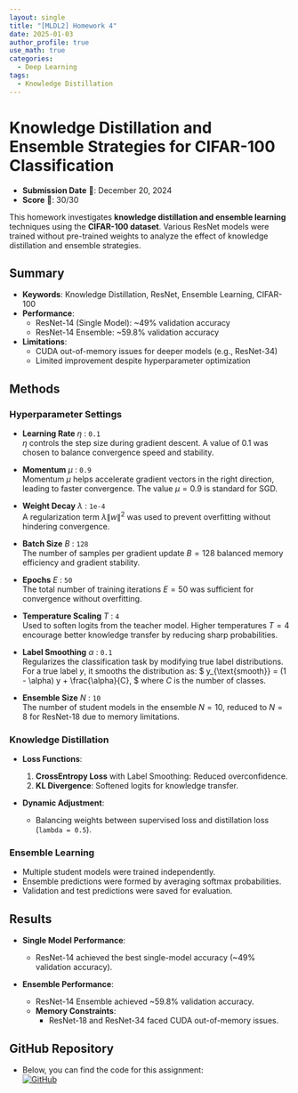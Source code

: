 ```yaml
---
layout: single
title: "[MLDL2] Homework 4"
date: 2025-01-03
author_profile: true
use_math: true
categories:
  - Deep Learning
tags:
  - Knowledge Distillation
---
```


# Knowledge Distillation and Ensemble Strategies for CIFAR-100 Classification

- **Submission Date** 📅: December 20, 2024  
- **Score** 🌟: 30/30  

This homework investigates **knowledge distillation and ensemble learning** techniques using the **CIFAR-100 dataset**. Various ResNet models were trained without pre-trained weights to analyze the effect of knowledge distillation and ensemble strategies.

## Summary
- **Keywords**: Knowledge Distillation, ResNet, Ensemble Learning, CIFAR-100
- **Performance**:
  - ResNet-14 (Single Model): ~49% validation accuracy
  - ResNet-14 Ensemble: ~59.8% validation accuracy
- **Limitations**:
  - CUDA out-of-memory issues for deeper models (e.g., ResNet-34)
  - Limited improvement despite hyperparameter optimization

## Methods
### Hyperparameter Settings
- **Learning Rate** $\eta$ : `0.1`  
  $\eta$ controls the step size during gradient descent. A value of 0.1 was chosen to balance convergence speed and stability.
  
- **Momentum** $\mu$ : `0.9`  
  Momentum $\mu$ helps accelerate gradient vectors in the right direction, leading to faster convergence. The value $\mu = 0.9$ is standard for SGD.

- **Weight Decay** $\lambda$ : `1e-4`  
  A regularization term $\lambda \|w\|^2$ was used to prevent overfitting without hindering convergence.

- **Batch Size** $B$ : `128`  
  The number of samples per gradient update $B = 128$ balanced memory efficiency and gradient stability.

- **Epochs** $E$ : `50`  
  The total number of training iterations $E = 50$ was sufficient for convergence without overfitting.

- **Temperature Scaling** $T$ : `4`  
  Used to soften logits from the teacher model. Higher temperatures $T = 4$ encourage better knowledge transfer by reducing sharp probabilities.

- **Label Smoothing** $\alpha$ : `0.1`  
  Regularizes the classification task by modifying true label distributions.  
  For a true label $y$, it smooths the distribution as:
  $
  y_{\text{smooth}} = (1 - \alpha) y + \frac{\alpha}{C},
  $
  where $C$ is the number of classes.

- **Ensemble Size** $N$ : `10`  
  The number of student models in the ensemble $N = 10$, reduced to $N = 8$ for ResNet-18 due to memory limitations.


### Knowledge Distillation
- **Loss Functions**:
  1. **CrossEntropy Loss** with Label Smoothing: Reduced overconfidence.  
  2. **KL Divergence**: Softened logits for knowledge transfer.

- **Dynamic Adjustment**:
  - Balancing weights between supervised loss and distillation loss (`lambda = 0.5`).

### Ensemble Learning
- Multiple student models were trained independently.
- Ensemble predictions were formed by averaging softmax probabilities.
- Validation and test predictions were saved for evaluation.

## Results
- **Single Model Performance**:
  - ResNet-14 achieved the best single-model accuracy (~49% validation accuracy).

- **Ensemble Performance**:
  - ResNet-14 Ensemble achieved ~59.8% validation accuracy.
  - **Memory Constraints**:
    - ResNet-18 and ResNet-34 faced CUDA out-of-memory issues.

## GitHub Repository
- Below, you can find the code for this assignment:  
  [![GitHub](https://img.shields.io/badge/GitHub-Repository-black?logo=github)](https://github.com/stateun/MLDL2/tree/main/Transfer_learning)